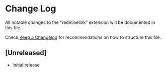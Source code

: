 # Change Log

All notable changes to the "redminelink" extension will be documented in this file.

Check [Keep a Changelog](http://keepachangelog.com/) for recommendations on how to structure this file.

## [Unreleased]

- Initial release
